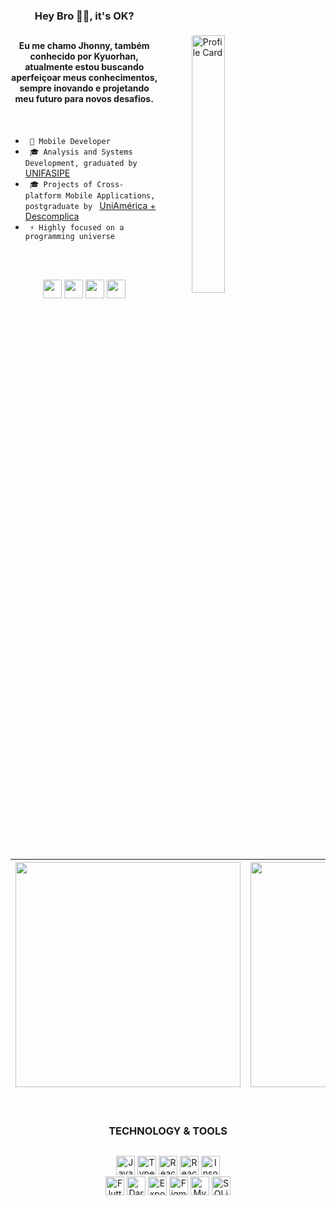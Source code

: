 <p>
  <img 
    align="right" 
    alt="Profile Card" 
    style="width: 32.5%; height: auto; padding: 10%;" 
src="https://raw.githubusercontent.com/gist/Kyuorhan/1445a6c546dd1a7b5e8b2df72039207a/raw/e281a60fb9099b6f925a768e07bce9f76b3dabd0/githubcard.svg"
  />
</p>

### <h3 align="center">Hey Bro 🐱‍💻, it's OK?</h3>

##

<h4 align="center">Eu me chamo Jhonny, também conhecido por <strong>Kyuorhan</strong>, atualmente estou buscando aperfeiçoar meus conhecimentos, sempre inovando e projetando meu futuro para novos desafios.</h4> 

<br>

<p align="left">
        
  - ```  📱 Mobile Developer  ``` <br>
  - ```  🎓 Analysis and Systems Development, graduated by  ``` [UNIFASIPE](https://www.fasipe.com.br/) <br>
  - ```  🎓 Projects of Cross-platform Mobile Applications, postgraduate by  ``` [UniAmérica + Descomplica](https://descomplica.com.br/)  <br>
  - ```  ⚡️ Highly focused on a programming universe  ```  <br>
 <!--   - ```  🏢 I'm currently working at  ``` [Singular Model](https://www.singularmodel.com.br/)  <br>  -->
</p>

<br>  <br>

  <p align="center" > 
    <a href="https://www.linkedin.com/in/jhonny-kyuorhan/" target="_blank"> <img height="30em" src="https://img.shields.io/badge/-LinkedIn-%230077B5?style=for-the-badge&logo=linkedin&logoColor=white" target="_blank"></a> 
    <a href = "mailto:jkdevprogrammer@gmail.com"><img height="30em" src="https://img.shields.io/badge/-Gmail-%23333?style=for-the-badge&logo=gmail&logoColor=white" target="_blank"></a>
    <a href="https://www.twitch.tv/kyuorhan" target="_blank"> <img height="30em" src="https://img.shields.io/badge/Twitch-A970FF?style=for-the-badge&logo=twitch&logoColor=white" target="_blank"></a> 
    <a href="https://www.instagram.com/kyuorhan" target="_blank"> <img height="30em" src="https://img.shields.io/badge/-Instagram-%23E4405F?style=for-the-badge&logo=instagram&logoColor=white" target="_blank"></a>
    <!-- <a href="https://steamcommunity.com/id/Kyuorhan/" target="_blank"> <img height="30em" src="https://img.shields.io/badge/Steam-465871?style=for-the-badge&logo=steam&logoColor=white" target="_blank"></a> -->  
  </p>   
  
<br> <br> <br> 

<div align="center"> 
        
|<a href="https://github.com/Kyuorhan/Kyuorhan"> <img width="360em" src="https://github-readme-stats.vercel.app/api?username=Kyuorhan&show_icons=true&include_all_commits=false&theme=buefy&hide_border=true"/></a> | <a href="https://github.com/Kyuorhan/Kyuorhan"> <img width="360em" src="https://github-readme-stats.vercel.app/api/top-langs/?username=Kyuorhan&layout=compact&theme=buefy&hide_border=true" /></a> |
| -------------------------------------------------------------------------------------------------------------------------------------------------------------------------------------------------------------------------------------- | ---------------------------------------------------------------------------------------------------------------------------------------------------------------------------------------------------- |
</div>

<br>


### <h3 align="center">TECHNOLOGY & TOOLS</h3>

##

<div align="center" > 
  <img alt="JavaScript" height="30em" src="https://img.shields.io/badge/javascript-%23323330.svg?style=for-the-badge&logo=javascript&logoColor=%23F7DF1E"></a> 
  <img alt="TypeScript" height="30em" src="https://img.shields.io/badge/TypeScript-007ACC?style=for-the-badge&logo=typescript&logoColor=white">
  <img alt="React" height="30em" src="https://img.shields.io/badge/React-20232A?style=for-the-badge&logo=react&logoColor=61DAFB">
  <img alt="React-Native" height="30em" src="https://img.shields.io/badge/React_Native-20232A?style=for-the-badge&logo=react&logoColor=61DAFB">
  <img alt="Insomnia" height="30em" src="https://img.shields.io/badge/Insomnia-black?style=for-the-badge&logo=insomnia&logoColor=5849BE">
</div>   

<div align="center" style="display: inline_block"> 
  <img alt="Flutter" height="30em" src="https://img.shields.io/badge/Flutter-02569B?style=for-the-badge&logo=flutter&logoColor=white">
  <img alt="Dart" height="30em" src="https://img.shields.io/badge/dart-%230175C2.svg?style=for-the-badge&logo=dart&logoColor=white">
  <img alt="Expo" height="30em" src="https://img.shields.io/badge/expo-1C1E24?style=for-the-badge&logo=expo&logoColor=white">
  <img alt="Figma" height="30em" src="https://img.shields.io/badge/Figma-F24E1E?style=for-the-badge&logo=figma&logoColor=white">
  <img alt="MySQL" height="30em" src="https://img.shields.io/badge/MySQL-00000F?style=for-the-badge&logo=mysql&logoColor=white">
  <img alt="SQLite" height="30em" src="https://img.shields.io/badge/SQLite-07405E?style=for-the-badge&logo=sqlite&logoColor=white">
</div>   

